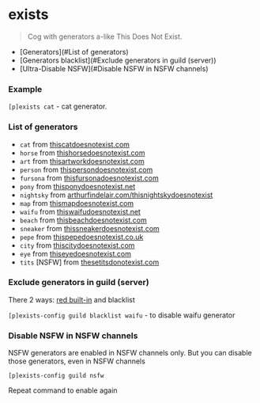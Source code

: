 # exists
> Cog with generators a-like This Does Not Exist.

- [Generators](#List of generators)
- [Generators blacklist](#Exclude generators in guild (server))
- [Ultra-Disable NSFW](#Disable NSFW in NSFW channels)


### Example

`[p]exists cat` - cat generator.

### List of generators

- `cat` from [thiscatdoesnotexist.com](https://thiscatdoesnotexist.com)
- `horse` from [thishorsedoesnotexist.com](https://thishorsedoesnotexist.com)
- `art` from [thisartworkdoesnotexist.com](https://thisartworkdoesnotexist.com)
- `person` from [thispersondoesnotexist.com](https://thispersondoesnotexist.com)
- `fursona` from [thisfursonadoesnotexist.com](https://thisfursonadoesnotexist.com)
- `pony` from [thisponydoesnotexist.net](https://thisponydoesnotexist.net)
- `nightsky` from [arthurfindelair.com/thisnightskydoesnotexist](https://arthurfindelair.com/thisnightskydoesnotexist)
- `map` from [thismapdoesnotexist.com](https://thismapdoesnotexist.com)
- `waifu` from [thiswaifudoesnotexist.net](https://thiswaifudoesnotexist.net)
- `beach` from [thisbeachdoesnotexist.com](https://thisbeachdoesnotexist.com)
- `sneaker` from [thissneakerdoesnotexist.com](https://thissneakerdoesnotexist.com)
- `pepe` from [thispepedoesnotexist.co.uk](https://thispepedoesnotexist.co.uk)
- `city` from [thiscitydoesnotexist.com](https://thiscitydoesnotexist.com)
- `eye` from [thiseyedoesnotexist.com](https://thiseyedoesnotexist.com)
- `tits` [NSFW] from [thesetitsdonotexist.com](https://thesetitsdonotexist.com)

### Exclude generators in guild (server)

There 2 ways: [red built-in](https://docs.discord.red/en/stable/cog_guides/core.html#command-disable) and blacklist

`[p]exists-config guild blacklist waifu` - to disable waifu generator

### Disable NSFW in NSFW channels

NSFW generators are enabled in NSFW channels only. But you can disable those generators, even in NSFW channels

`[p]exists-config guild nsfw`

Repeat command to enable again